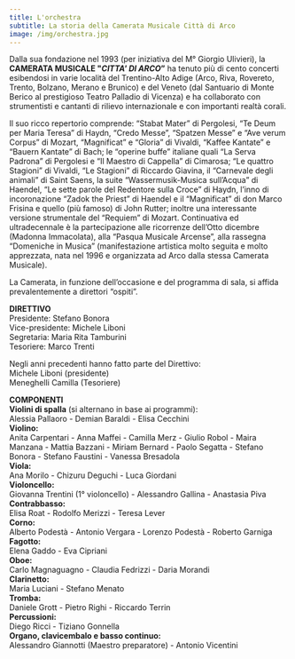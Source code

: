 ```yaml
---
title: L'orchestra
subtitle: La storia della Camerata Musicale Città di Arco
image: /img/orchestra.jpg
---
```

Dalla sua fondazione nel 1993 (per iniziativa del M° Giorgio Ulivieri), la **CAMERATA MUSICALE "*CITTA' DI ARCO*”** ha tenuto più di cento concerti esibendosi in varie località del Trentino-Alto Adige (Arco, Riva, Rovereto, Trento, Bolzano, Merano e Brunico) e del Veneto (dal Santuario di Monte Berico al prestigioso Teatro Palladio di Vicenza) e ha collaborato con strumentisti e cantanti di rilievo internazionale e con importanti realtà corali. 

<!--more-->

Il suo ricco repertorio comprende: “Stabat Mater” di Pergolesi, “Te Deum per Maria Teresa” di Haydn, “Credo Messe”, “Spatzen Messe” e “Ave verum Corpus” di Mozart, “Magnificat” e “Gloria” di Vivaldi, “Kaffee Kantate” e “Bauern Kantate” di Bach; le “operine buffe” italiane quali “La Serva Padrona” di Pergolesi e “Il Maestro di Cappella” di Cimarosa; “Le quattro Stagioni” di Vivaldi, “Le Stagioni” di Riccardo Giavina, il “Carnevale degli animali” di Saint Saens, la suite “Wassermusik-Musica sull’Acqua” di Haendel, “Le sette parole del Redentore sulla Croce” di Haydn, l’inno di incoronazione “Zadok the Priest” di Haendel e il “Magnificat” di don Marco Frisina e quello (più famoso) di John Rutter; inoltre una interessante versione strumentale del “Requiem” di Mozart. Continuativa ed ultradecennale è la partecipazione alle ricorrenze  dell’Otto dicembre (Madonna Immacolata), alla “Pasqua Musicale Arcense”, alla rassegna “Domeniche in Musica” (manifestazione artistica molto seguita e molto apprezzata, nata nel 1996 e organizzata ad Arco dalla stessa Camerata Musicale). 

La Camerata, in funzione dell’occasione e del programma di sala, si affida prevalentemente a direttori “ospiti”.

**DIRETTIVO**\
Presidente: Stefano Bonora\
Vice-presidente: Michele Liboni\
Segretaria: Maria Rita Tamburini\
Tesoriere: Marco Trenti

Negli anni precedenti hanno fatto parte del Direttivo:\
Michele Liboni (presidente)\
Meneghelli Camilla (Tesoriere)

**COMPONENTI** \
**Violini di spalla** (si alternano in base ai programmi):\
Alessia Pallaoro - Demian Baraldi - Elisa Cecchini\
**Violino:**\
Anita Carpentari - Anna Maffei - Camilla Merz - Giulio Robol - Maira Manzana - Mattia Bazzani - Miriam Bernard - Paolo Segatta - Stefano Bonora - Stefano Faustini - Vanessa Bresadola\
**Viola:** \
Ana Morilo - Chizuru Deguchi - Luca Giordani\
**Violoncello:** \
Giovanna Trentini (1° violoncello) - Alessandro Gallina - Anastasia Piva\
**Contrabbasso:** \
Elisa Roat - Rodolfo Merizzi - Teresa Lever\
**Corno:** \
Alberto Podestà - Antonio Vergara - Lorenzo Podestà - Roberto Garniga\
**Fagotto:** \
Elena Gaddo - Eva Cipriani\
**Oboe:** \
Carlo Magnaguagno - Claudia Fedrizzi - Daria Morandi\
**Clarinetto:** \
Maria Luciani - Stefano Menato\
**Tromba:** \
Daniele Grott - Pietro Righi - Riccardo Terrin\
**Percussioni:** \
Diego Ricci - Tiziano Gonnella\
**Organo, clavicembalo e basso continuo:** \
Alessandro Giannotti (Maestro preparatore) - Antonio Vicentini